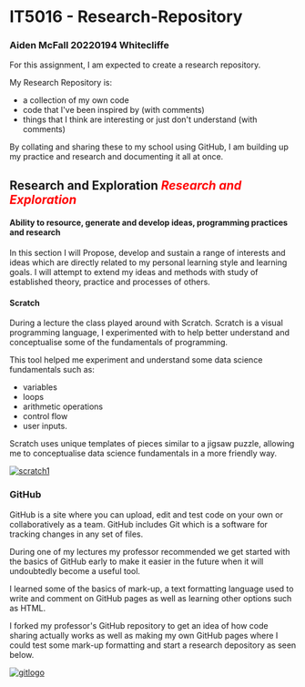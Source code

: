 # IT5016 - Research-Repository
### Aiden McFall 20220194 Whitecliffe

For this assignment, I am expected to create a research repository.

My Research Repository is:
- a collection of my own code
- code that I've been inspired by (with comments)
- things that I think are interesting or just don't understand (with comments)

By collating and sharing these to my school using GitHub, I am building up my practice and research and documenting it all at once.

## Research and Exploration <span style="color:red"> *Research and Exploration*</span>
#### Ability to resource, generate and develop ideas, programming practices and research

In this section I will Propose, develop and sustain a range of interests and ideas which are directly related to my personal learning style and learning goals.
I will attempt to extend my ideas and methods with study of established theory, practice and processes of others.


#### Scratch
During a lecture the class played around with Scratch.
Scratch is a visual programming language, I experimented with to help better understand and conceptualise some of the fundamentals of programming.

This tool helped me experiment and understand some data science fundamentals such as:
- variables
- loops
- arithmetic operations 
- control flow
- user inputs.

Scratch uses unique templates of pieces similar to a jigsaw puzzle, allowing me to conceptualise data science fundamentals in a more friendly way.


<a href="scratch1"><img src="https://i.imgur.com/gBk6hNq.png" title="scratch1" /></a>


### GitHub
GitHub is a site where you can upload, edit and test code on your own or collaboratively as a team. GitHub includes Git which is a software for tracking changes in any set of files.

During one of my lectures my professor recommended we get started with the basics of GitHub early to make it easier in the future when it will undoubtedly become a useful tool.

I learned some of the basics of mark-up, a text formatting language used to write and comment on GitHub pages as well as learning other options such as HTML.

I forked my professor's GitHub repository to get an idea of how code sharing actually works as well as making my own GitHub pages where I could test some mark-up formatting and start a research depository as seen below.

<a href="gitlogo"><img src="https://i.imgur.com/0sCtJCO.jpg" title="gitlogo" /></a>
